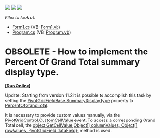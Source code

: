 <!-- default badges list -->
![](https://img.shields.io/endpoint?url=https://codecentral.devexpress.com/api/v1/VersionRange/134061684/10.2.6%2B)
[![](https://img.shields.io/badge/Open_in_DevExpress_Support_Center-FF7200?style=flat-square&logo=DevExpress&logoColor=white)](https://supportcenter.devexpress.com/ticket/details/E3026)
[![](https://img.shields.io/badge/📖_How_to_use_DevExpress_Examples-e9f6fc?style=flat-square)](https://docs.devexpress.com/GeneralInformation/403183)
<!-- default badges end -->
<!-- default file list -->
*Files to look at*:

* [Form1.cs](./CS/WindowsApplication21/Form1.cs) (VB: [Form1.vb](./VB/WindowsApplication21/Form1.vb))
* [Program.cs](./CS/WindowsApplication21/Program.cs) (VB: [Program.vb](./VB/WindowsApplication21/Program.vb))
<!-- default file list end -->
# OBSOLETE - How to implement the Percent Of Grand Total summary display type.
<!-- run online -->
**[[Run Online]](https://codecentral.devexpress.com/e3026)**
<!-- run online end -->


<p>Update: Starting from version 11.2 it is possible to accomplish this task by setting the <a href="http://documentation.devexpress.com/#CoreLibraries/DevExpressXtraPivotGridPivotGridFieldBase_SummaryDisplayTypetopic"><u>PivotGridFieldBase.SummaryDisplayType</u></a> property to <a href="http://documentation.devexpress.com/#CoreLibraries/DevExpressDataPivotGridPivotSummaryDisplayTypeEnumtopic"><u>PercentOfGrandTotal</u></a>.</p><p>It is necessary to provide custom values manually, via the <a href="http://documentation.devexpress.com/#WindowsForms/DevExpressXtraPivotGridPivotGridControl_CustomCellValuetopic"><u>PivotGridControl.CustomCellValue</u></a> event. To access a corresponding Grand Total cell, the <a href="http://documentation.devexpress.com/#WindowsForms/DevExpressXtraPivotGridPivotCellBaseEventArgs_GetCellValuetopic"><u>object GetCellValue(Object[] columnValues, Object[] rowValues, PivotGridField dataField);</u></a> method is used.</p>

<br/>


